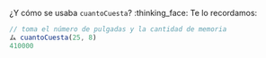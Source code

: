¿Y cómo se usaba `cuantoCuesta`? :thinking_face: Te lo recordamos:

```javascript
// toma el número de pulgadas y la cantidad de memoria
ム cuantoCuesta(25, 8)
410000
```